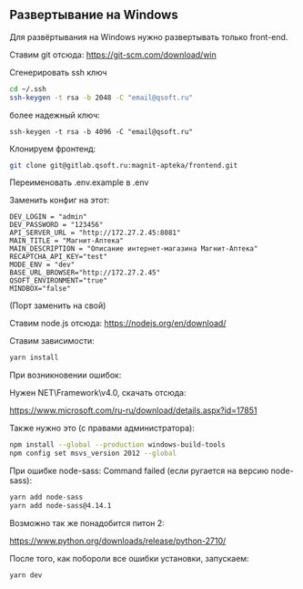 ## Развертывание на Windows

Для развёртывания на Windows нужно развертывать только front-end.

Ставим git отсюда: https://git-scm.com/download/win

Сгенерировать ssh ключ

```bash
cd ~/.ssh
ssh-keygen -t rsa -b 2048 -C "email@qsoft.ru"
```

более надежный ключ:

```
ssh-keygen -t rsa -b 4096 -C "email@qsoft.ru"
```

Клонируем фронтенд:

```bash
git clone git@gitlab.qsoft.ru:magnit-apteka/frontend.git
```

Переименовать .env.example в .env

Заменить конфиг на этот:

```
DEV_LOGIN = "admin"
DEV_PASSWORD = "123456"
API_SERVER_URL = "http://172.27.2.45:8081"
MAIN_TITLE = "Магнит-Аптека"
MAIN_DESCRIPTION = "Описание интернет-магазина Магнит-Аптека"
RECAPTCHA_API_KEY="test"
MODE_ENV = "dev"
BASE_URL_BROWSER="http://172.27.2.45"
QSOFT_ENVIRONMENT="true"
MINDBOX="false"
```
(Порт заменить на свой)

Ставим node.js отсюда: https://nodejs.org/en/download/

Ставим зависимости:

```bash
yarn install
```

При возникновении ошибок:

Нужен NET\Framework\v4.0, скачать отсюда:

https://www.microsoft.com/ru-ru/download/details.aspx?id=17851
  
Также нужно это (с правами администратора):

```bash
npm install --global --production windows-build-tools
npm config set msvs_version 2012 --global
```

При ошибке node-sass: Command failed (если ругается на версию node-sass):

```bash
yarn add node-sass
yarn add node-sass@4.14.1
```

Возможно так же понадобится питон 2:

https://www.python.org/downloads/release/python-2710/

После того, как побороли все ошибки установки, запускаем:

```bash
yarn dev
```